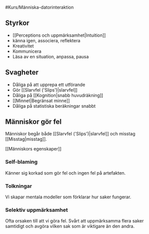#Kurs/Människa-datorinteraktion 
## Styrkor
- [[Perceptions och uppmärksamhet|Intuition]]
- känna igen, associera, reflektera
- Kreativitet
- Kommunicera
- Läsa av en situation, anpassa, pausa

## Svagheter
- Dåliga på att upprepa ett utförande
- Gör [[Slarvfel ('Slips')|slarvfel]]
- Dåliga på [[Kognition|snabb huvudräkning]]
- [[Minnet|Begränsat minne]]
- Dåliga på statistiska beräkningar snabbt

## Människor gör fel
Människor begår både [[Slarvfel ('Slips')|slarvfel]] och misstag [[Misstag|misstag]].

[[Människors egenskaper]]

### Self-blaming
Känner sig korkad som gör fel och ingen fel på artefakten.

### Tolkningar
Vi skapar mentala modeller som förklarar hur saker fungerar.

### Selektiv uppmärksamhet
Ofta orsaken till att vi göra fel. Svårt att uppmärksamma flera saker samtidigt och avgöra vilken sak som är viktigare än den andra.



